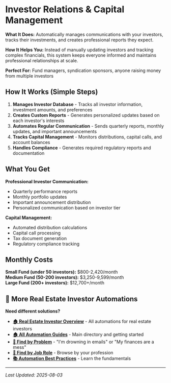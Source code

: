 # Investor Relations & Capital Management

**What It Does:** Automatically manages communications with your investors, tracks their investments, and creates professional reports they expect.

**How It Helps You:** Instead of manually updating investors and tracking complex financials, this system keeps everyone informed and maintains professional relationships at scale.

**Perfect For:** Fund managers, syndication sponsors, anyone raising money from multiple investors

## How It Works (Simple Steps)

1. **Manages Investor Database** - Tracks all investor information, investment amounts, and preferences
2. **Creates Custom Reports** - Generates personalized updates based on each investor's interests
3. **Automates Regular Communication** - Sends quarterly reports, monthly updates, and important announcements
4. **Tracks Capital Management** - Monitors distributions, capital calls, and account balances
5. **Handles Compliance** - Generates required regulatory reports and documentation

## What You Get

**Professional Investor Communication:**
- Quarterly performance reports
- Monthly portfolio updates
- Important announcement distribution
- Personalized communication based on investor tier

**Capital Management:**
- Automated distribution calculations
- Capital call processing
- Tax document generation
- Regulatory compliance tracking

## Monthly Costs

**Small Fund (under 50 investors):** $800-2,420/month  
**Medium Fund (50-200 investors):** $3,250-9,599/month  
**Large Fund (200+ investors):** $12,700+/month

## 🔗 More Real Estate Investor Automations

**Need different solutions?**
- **[🏠 Real Estate Investor Overview](Real%20Estate%20Investor%20Overview.md)** - All automations for real estate investors
- **[🏠 All Automation Guides](../../../AI%20Automations%20Guide.md)** - Main directory and getting started
- **[🎯 Find by Problem](../../../Automation%20Workflows%20by%20Problem.md)** - "I'm drowning in emails" or "My finances are a mess"
- **[👔 Find by Job Role](../../../Automation%20Workflows%20by%20Job%20Role.md)** - Browse by your profession
- **[📚 Automation Best Practices](../../../Automation%20Best%20Practices.md)** - Learn the fundamentals

---
*Last Updated: 2025-08-03*